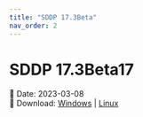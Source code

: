 ```yaml
---
title: "SDDP 17.3Beta"
nav_order: 2
---
```


# SDDP 17.3Beta17

📅 Date: 2023-03-08<br>
🔗 Download:
[Windows](https://www.psr-inc.com/app/link/?t=d&f=sddp-17.3Beta17-setup.zip)
\|
[Linux](https://www.psr-inc.com/app/link/?t=d&f=sddp-17.3Beta17-setup-linux.zip)